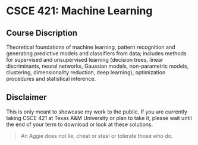 # CSCE 421: Machine Learning
## Course Discription
Theoretical foundations of machine learning, pattern recognition and generating predictive models and classifiers from data; includes methods for supervised and unsupervised learning (decision trees, linear discriminants, neural networks, Gaussian models, non-parametric models, clustering, dimensionality reduction, deep learning), optimization procedures and statistical inference.

## Disclaimer
This is only meant to showcase my work to the public. If you are currently taking CSCE 421 at Texas A&M University or plan to take it, please wait until the end of your term to download or look at these solutions.
> An Aggie does not lie, cheat or steal or tolerate those who do.
